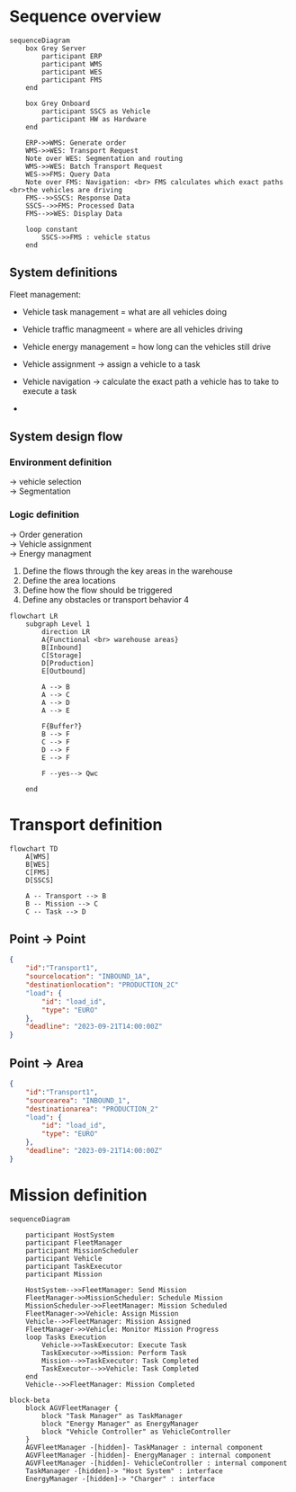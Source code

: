 # Sequence overview
```mermaid
sequenceDiagram
    box Grey Server
        participant ERP
        participant WMS
        participant WES
        participant FMS
    end
    
    box Grey Onboard
        participant SSCS as Vehicle
        participant HW as Hardware
    end

    ERP->>WMS: Generate order
    WMS->>WES: Transport Request
    Note over WES: Segmentation and routing 
    WMS->>WES: Batch Transport Request
    WES->>FMS: Query Data
    Note over FMS: Navigation: <br> FMS calculates which exact paths <br>the vehicles are driving
    FMS-->>SSCS: Response Data
    SSCS-->>FMS: Processed Data
    FMS-->>WES: Display Data

    loop constant
        SSCS->>FMS : vehicle status
    end

```

## System definitions
Fleet management:
- Vehicle task management = what are all vehicles doing
- Vehicle traffic managmeent = where are all vehicles driving
- Vehicle energy management = how long can the vehicles still drive

- Vehicle assignment -> assign a vehicle to a task
- Vehicle navigation -> calculate the exact path a vehicle has to take to execute a task
- 




## System design flow
### Environment definition 
-> vehicle selection <br>
-> Segmentation <br>

### Logic definition
-> Order generation <br>
-> Vehicle assignment <br>
-> Energy managment <br>



1. Define the flows through the key areas in the warehouse
2. Define the area locations
3. Define how the flow should be triggered
3. Define any obstacles or transport behavior
4


```mermaid
flowchart LR
    subgraph Level 1
        direction LR
        A{Functional <br> warehouse areas}
        B[Inbound]
        C[Storage]
        D[Production]
        E[Outbound]
        
        A --> B
        A --> C
        A --> D
        A --> E

        F{Buffer?}
        B --> F
        C --> F
        D --> F
        E --> F

        F --yes--> Qwc

    end
``` 

# Transport definition
```mermaid
flowchart TD
    A[WMS]
    B[WES]
    C[FMS]
    D[SSCS]

    A -- Transport --> B
    B -- Mission --> C
    C -- Task --> D
```



## Point -> Point
```json
{
    "id":"Transport1",
    "sourcelocation": "INBOUND_1A",
    "destinationlocation": "PRODUCTION_2C"
    "load": {
        "id": "load_id",
        "type": "EURO"
    },
    "deadline": "2023-09-21T14:00:00Z"
}

```

## Point -> Area

```json
{
    "id":"Transport1",
    "sourcearea": "INBOUND_1",
    "destinationarea": "PRODUCTION_2"
    "load": {
        "id": "load_id",
        "type": "EURO"
    },
    "deadline": "2023-09-21T14:00:00Z"
}

```

# Mission definition
```mermaid
sequenceDiagram

    participant HostSystem
    participant FleetManager
    participant MissionScheduler
    participant Vehicle
    participant TaskExecutor
    participant Mission

    HostSystem-->>FleetManager: Send Mission
    FleetManager->>MissionScheduler: Schedule Mission
    MissionScheduler->>FleetManager: Mission Scheduled
    FleetManager->>Vehicle: Assign Mission
    Vehicle-->>FleetManager: Mission Assigned
    FleetManager->>Vehicle: Monitor Mission Progress
    loop Tasks Execution
        Vehicle->>TaskExecutor: Execute Task
        TaskExecutor->>Mission: Perform Task
        Mission-->>TaskExecutor: Task Completed
        TaskExecutor-->>Vehicle: Task Completed
    end
    Vehicle-->>FleetManager: Mission Completed
```	

```mermaid
block-beta
    block AGVFleetManager {
        block "Task Manager" as TaskManager
        block "Energy Manager" as EnergyManager
        block "Vehicle Controller" as VehicleController
    }
    AGVFleetManager -[hidden]- TaskManager : internal component
    AGVFleetManager -[hidden]- EnergyManager : internal component
    AGVFleetManager -[hidden]- VehicleController : internal component
    TaskManager -[hidden]-> "Host System" : interface
    EnergyManager -[hidden]-> "Charger" : interface

```
